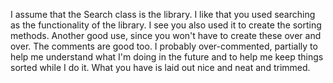 I assume that the Search class is the library.
I like that you used searching as the functionality of the library. I see you also used it to create the sorting methods. Another good use, since you won't have to create these over and over. The comments are good too. I probably over-commented, partially to help me understand what I'm doing in the future and to help me keep things sorted while I do it. What you have is laid out nice and neat and trimmed.
